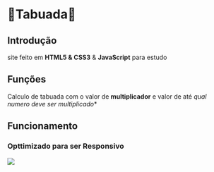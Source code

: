# 🧮Tabuada🧮
## Introdução
site feito em **HTML5 & CSS3** & **JavaScript** para estudo
## Funções
Calculo de tabuada com o valor de **multiplicador** e valor de até *qual numero deve ser multiplicado**

## Funcionamento
### Opttimizado para ser **Responsivo**
<img src="tabuada.gif" />
